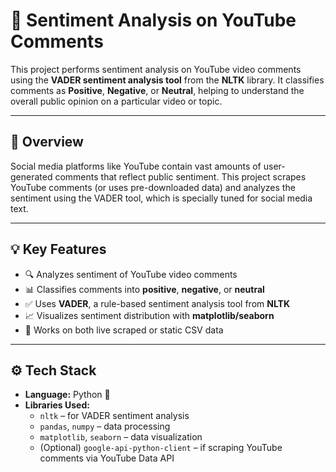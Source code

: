 # 🎯 Sentiment Analysis on YouTube Comments

This project performs sentiment analysis on YouTube video comments using the **VADER sentiment analysis tool** from the **NLTK** library. It classifies comments as **Positive**, **Negative**, or **Neutral**, helping to understand the overall public opinion on a particular video or topic.

---

## 📌 Overview

Social media platforms like YouTube contain vast amounts of user-generated comments that reflect public sentiment. This project scrapes YouTube comments (or uses pre-downloaded data) and analyzes the sentiment using the VADER tool, which is specially tuned for social media text.

---

## 💡 Key Features

- 🔍 Analyzes sentiment of YouTube video comments
- 📊 Classifies comments into **positive**, **negative**, or **neutral**
- ✅ Uses **VADER**, a rule-based sentiment analysis tool from **NLTK**
- 📈 Visualizes sentiment distribution with **matplotlib/seaborn**
- 📁 Works on both live scraped or static CSV data

---

## ⚙️ Tech Stack

- **Language:** Python 🐍
- **Libraries Used:**
  - `nltk` – for VADER sentiment analysis
  - `pandas`, `numpy` – data processing
  - `matplotlib`, `seaborn` – data visualization
  - (Optional) `google-api-python-client` – if scraping YouTube comments via YouTube Data API




